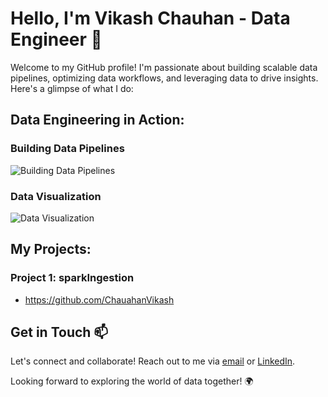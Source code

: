 # Hello, I'm Vikash Chauhan - Data Engineer 🚀

Welcome to my GitHub profile! I'm passionate about building scalable data pipelines, optimizing data workflows, and leveraging data to drive insights. Here's a glimpse of what I do:

## Data Engineering in Action:

### Building Data Pipelines
![Building Data Pipelines](https://media.giphy.com/media/ZVik7pBtu9dNS/giphy.gif)


### Data Visualization
![Data Visualization](https://media.giphy.com/media/xUA7bdpLxQhsSQdyog/giphy.gif)

## My Projects:

### Project 1: sparkIngestion
- https://github.com/ChauahanVikash

## Get in Touch 📫

Let's connect and collaborate! Reach out to me via [email](mailto:vikashch1998@gmail.com) or [LinkedIn](https://www.linkedin.com/in/vikashch1998).

Looking forward to exploring the world of data together! 🌍
